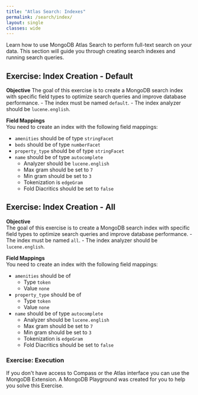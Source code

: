 ```yaml
---
title: "Atlas Search: Indexes"
permalink: /search/index/
layout: single
classes: wide
---
```


Learn how to use MongoDB Atlas Search to perform full-text search on your data. This section will guide you through creating search indexes and running search queries.

## Exercise: Index Creation - Default

**Objective** 
The goal of this exercise is to create a MongoDB search index with specific field types to optimize search queries and improve database performance. 
    - The index must be named `default`.
    - The index analyzer should be `lucene.english`.

**Field Mappings**  
You need to create an index with the following field mappings:
- `amenities` should be of type `stringFacet`
- `beds` should be of type `numberFacet`
- `property_type` should be of type `stringFacet`
- `name` should be of type `autocomplete`
    - Analyzer should be `lucene.english`
    - Max gram should be set to `7`
    - Min gram should be set to `3`
    - Tokenization is `edgeGram`
    - Fold Diacritics should be set to `false`

## Exercise: Index Creation - All

**Objective**  
The goal of this exercise is to create a MongoDB search index with specific field types to optimize search queries and improve database performance. 
    - The index must be named `all`.
    - The index analyzer should be `lucene.english`.

**Field Mappings**  
You need to create an index with the following field mappings:
- `amenities` should be of 
    - Type `token`
    - Value `none`
- `property_type` should be of
    - Type `token`
    - Value `none`
- `name` should be of type `autocomplete`
    - Analyzer should be `lucene.english`
    - Max gram should be set to `7`
    - Min gram should be set to `3`
    - Tokenization is `edgeGram`
    - Fold Diacritics should be set to `false`

### Exercise: Execution
If you don't have access to Compass or the Atlas interface you can use the MongoDB Extension.
A MongoDB Playground was created for you to help you solve this Exercise.
